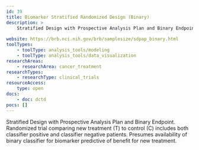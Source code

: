 ```yaml
---
id: 39
title: Biomarker Stratified Randomized Design (Binary)
description: >
    Stratified Design with Prospective Analysis Plan and Binary Endpoint. Randomized trial comparing new treatment (T) to control (C) includes both classifier positive and classifier negative patients. Presumes availability of binary classifier for biomarker predictive of benefit for new treatment.
    
website: https://brb.nci.nih.gov/brb/samplesize/sdpap_binary.html
toolTypes:
    - toolType: analysis_tools/modeling
    - toolType: analysis_tools/data_visualization
researchAreas:
    - researchArea: cancer_treatment
researchTypes:
    - researchType: clinical_trials
resourceAccess:
    type: open
docs:
    - doc: dctd
pocs: []        
---
```

Stratified Design with Prospective Analysis Plan and Binary Endpoint. Randomized trial comparing new treatment (T) to control (C) includes both classifier positive and classifier negative patients. Presumes availability of binary classifier for biomarker predictive of benefit for new treatment.
